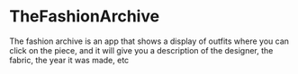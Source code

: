 # TheFashionArchive
The fashion archive is an app that shows a display of outfits where you can click on the piece, and it will give you a description of the designer, the fabric, the year it was made, etc 
